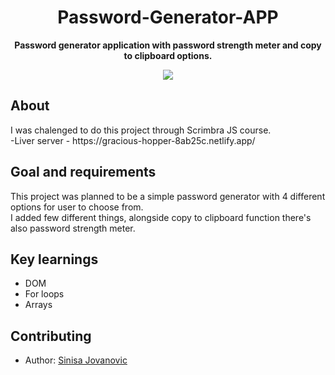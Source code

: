 <h1 align="center">Password-Generator-APP</h1>
<p align="center"><strong>Password generator application with password strength meter and copy to clipboard options.</strong>
<div align="center"><img src="https://i.ibb.co/g6PMvZh/netlify-app.png"></img></div>
<h2>About</h2>
I was chalenged to do this project through Scrimbra JS course.
</br>
-Liver server - https://gracious-hopper-8ab25c.netlify.app/
<h2>Goal and requirements</h2>

This project was planned to be a simple password generator with 4 different options for user to choose from.
</br>
I added few different things, alongside copy to clipboard function there's also password strength meter.

<h2>Key learnings</h2>

- DOM  
- For loops
- Arrays 


<h2>Contributing</h2>

- Author: <a href="https://www.linkedin.com/in/sini%C5%A1a-jovanovi%C4%87-78320121a/" target="_blank">Sinisa Jovanovic</a>
